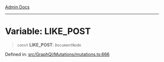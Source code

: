 [Admin Docs](/)

***

# Variable: LIKE\_POST

> `const` **LIKE\_POST**: `DocumentNode`


Defined in: [src/GraphQl/Mutations/mutations.ts:666](https://github.com/PalisadoesFoundation/talawa-admin/blob/main/src/GraphQl/Mutations/mutations.ts#L666)

